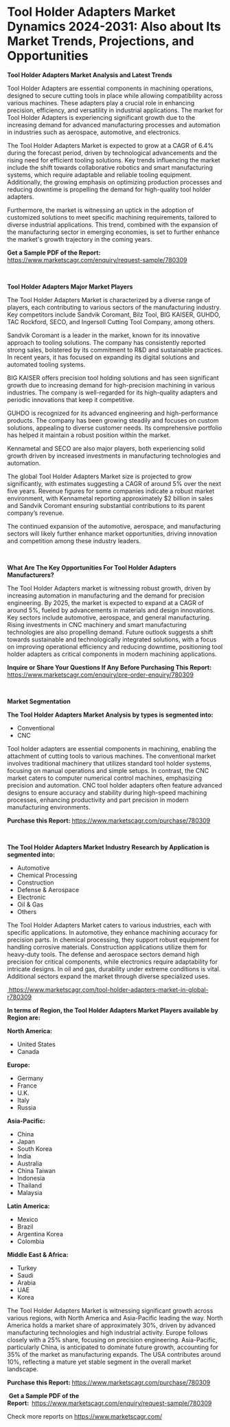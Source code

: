 <p><h1>Tool Holder Adapters Market Dynamics 2024-2031: Also about Its Market Trends, Projections, and Opportunities</h1></p><p><strong>Tool Holder Adapters Market Analysis and Latest Trends</strong></p>
<p><p>Tool Holder Adapters are essential components in machining operations, designed to secure cutting tools in place while allowing compatibility across various machines. These adapters play a crucial role in enhancing precision, efficiency, and versatility in industrial applications. The market for Tool Holder Adapters is experiencing significant growth due to the increasing demand for advanced manufacturing processes and automation in industries such as aerospace, automotive, and electronics.</p><p>The Tool Holder Adapters Market is expected to grow at a CAGR of 6.4% during the forecast period, driven by technological advancements and the rising need for efficient tooling solutions. Key trends influencing the market include the shift towards collaborative robotics and smart manufacturing systems, which require adaptable and reliable tooling equipment. Additionally, the growing emphasis on optimizing production processes and reducing downtime is propelling the demand for high-quality tool holder adapters.</p><p>Furthermore, the market is witnessing an uptick in the adoption of customized solutions to meet specific machining requirements, tailored to diverse industrial applications. This trend, combined with the expansion of the manufacturing sector in emerging economies, is set to further enhance the market's growth trajectory in the coming years.</p></p>
<p><strong>Get a Sample PDF of the Report:&nbsp;</strong> <a href="https://www.marketscagr.com/enquiry/request-sample/780309?utm_campaign=1920&utm_medium=2&utm_source=Github&utm_content=ia&utm_term=30122024&utm_id=tool-holder-adapters">https://www.marketscagr.com/enquiry/request-sample/780309</a></p>
<p>&nbsp;</p>
<p><strong>Tool Holder Adapters Major Market Players</strong></p>
<p><p>The Tool Holder Adapters Market is characterized by a diverse range of players, each contributing to various sectors of the manufacturing industry. Key competitors include Sandvik Coromant, Bilz Tool, BIG KAISER, GUHDO, TAC Rockford, SECO, and Ingersoll Cutting Tool Company, among others.</p><p>Sandvik Coromant is a leader in the market, known for its innovative approach to tooling solutions. The company has consistently reported strong sales, bolstered by its commitment to R&D and sustainable practices. In recent years, it has focused on expanding its digital solutions and automated tooling systems.</p><p>BIG KAISER offers precision tool holding solutions and has seen significant growth due to increasing demand for high-precision machining in various industries. The company is well-regarded for its high-quality adapters and periodic innovations that keep it competitive.</p><p>GUHDO is recognized for its advanced engineering and high-performance products. The company has been growing steadily and focuses on custom solutions, appealing to diverse customer needs. Its comprehensive portfolio has helped it maintain a robust position within the market.</p><p>Kennametal and SECO are also major players, both experiencing solid growth driven by increased investments in manufacturing technologies and automation.</p><p>The global Tool Holder Adapters Market size is projected to grow significantly, with estimates suggesting a CAGR of around 5% over the next five years. Revenue figures for some companies indicate a robust market environment, with Kennametal reporting approximately $2 billion in sales and Sandvik Coromant ensuring substantial contributions to its parent company’s revenue.</p><p>The continued expansion of the automotive, aerospace, and manufacturing sectors will likely further enhance market opportunities, driving innovation and competition among these industry leaders.</p></p>
<p>&nbsp;</p>
<p><strong>What Are The Key Opportunities For Tool Holder Adapters Manufacturers?</strong></p>
<p><p>The Tool Holder Adapters market is witnessing robust growth, driven by increasing automation in manufacturing and the demand for precision engineering. By 2025, the market is expected to expand at a CAGR of around 5%, fueled by advancements in materials and design innovations. Key sectors include automotive, aerospace, and general manufacturing. Rising investments in CNC machinery and smart manufacturing technologies are also propelling demand. Future outlook suggests a shift towards sustainable and technologically integrated solutions, with a focus on improving operational efficiency and reducing downtime, positioning tool holder adapters as critical components in modern machining applications.</p></p>
<p><strong>Inquire or Share Your Questions If Any Before Purchasing This Report:</strong> <a href="https://www.marketscagr.com/enquiry/pre-order-enquiry/780309?utm_campaign=1920&utm_medium=2&utm_source=Github&utm_content=ia&utm_term=30122024&utm_id=tool-holder-adapters">https://www.marketscagr.com/enquiry/pre-order-enquiry/780309</a></p>
<p>&nbsp;</p>
<p><strong>Market Segmentation</strong></p>
<p><strong>The Tool Holder Adapters Market Analysis by types is segmented into:</strong></p>
<p><ul><li>Conventional</li><li>CNC</li></ul></p>
<p><p>Tool holder adapters are essential components in machining, enabling the attachment of cutting tools to various machines. The conventional market involves traditional machinery that utilizes standard tool holder systems, focusing on manual operations and simple setups. In contrast, the CNC market caters to computer numerical control machines, emphasizing precision and automation. CNC tool holder adapters often feature advanced designs to ensure accuracy and stability during high-speed machining processes, enhancing productivity and part precision in modern manufacturing environments.</p></p>
<p><strong>Purchase this Report:&nbsp;</strong><a href="https://www.marketscagr.com/purchase/780309?utm_campaign=1920&utm_medium=2&utm_source=Github&utm_content=ia&utm_term=30122024&utm_id=tool-holder-adapters">https://www.marketscagr.com/purchase/780309</a></p>
<p>&nbsp;</p>
<p><strong>The Tool Holder Adapters Market Industry Research by Application is segmented into:</strong></p>
<p><ul><li>Automotive</li><li>Chemical Processing</li><li>Construction</li><li>Defense & Aerospace</li><li>Electronic</li><li>Oil & Gas</li><li>Others</li></ul></p>
<p><p>The Tool Holder Adapters Market caters to various industries, each with specific applications. In automotive, they enhance machining accuracy for precision parts. In chemical processing, they support robust equipment for handling corrosive materials. Construction applications utilize them for heavy-duty tools. The defense and aerospace sectors demand high precision for critical components, while electronics require adaptability for intricate designs. In oil and gas, durability under extreme conditions is vital. Additional sectors expand the market through diverse specialized uses.</p></p>
<p><a href="https://www.marketscagr.com/tool-holder-adapters-market-in-global-r780309?utm_campaign=1920&utm_medium=2&utm_source=Github&utm_content=ia&utm_term=30122024&utm_id=tool-holder-adapters">&nbsp;https://www.marketscagr.com/tool-holder-adapters-market-in-global-r780309</a></p>
<p><strong>In terms of Region, the Tool Holder Adapters Market Players available by Region are:</strong></p>
<p>
    <p> <strong> North America: </strong>
        <ul>
            <li>United States</li>
            <li>Canada</li>
        </ul>
        </p> 
    <p> <strong> Europe: </strong>
        <ul>
            <li>Germany</li>
            <li>France</li>
            <li>U.K.</li>
            <li>Italy</li>
            <li>Russia</li>
        </ul>
        </p> 
    <p> <strong> Asia-Pacific: </strong>
        <ul>
            <li>China</li>
            <li>Japan</li>
            <li>South Korea</li>
            <li>India</li>
            <li>Australia</li>
            <li>China Taiwan</li>
            <li>Indonesia</li>
            <li>Thailand</li>
            <li>Malaysia</li>
        </ul>
        </p> 
    <p> <strong> Latin America: </strong>
        <ul>
            <li>Mexico</li>
            <li>Brazil</li>
            <li>Argentina Korea</li>
            <li>Colombia</li>
        </ul>
        </p> 
    <p> <strong> Middle East & Africa: </strong>
        <ul>
            <li>Turkey</li>
            <li>Saudi</li>
            <li>Arabia</li>
            <li>UAE</li>
            <li>Korea</li>
        </ul>
    </p>
    </p>
<p><p>The Tool Holder Adapters Market is witnessing significant growth across various regions, with North America and Asia-Pacific leading the way. North America holds a market share of approximately 30%, driven by advanced manufacturing technologies and high industrial activity. Europe follows closely with a 25% share, focusing on precision engineering. Asia-Pacific, particularly China, is anticipated to dominate future growth, accounting for 35% of the market as manufacturing expands. The USA contributes around 10%, reflecting a mature yet stable segment in the overall market landscape.</p></p>
<p><strong>Purchase this Report: </strong><a href="https://www.marketscagr.com/purchase/780309?utm_campaign=1920&utm_medium=2&utm_source=Github&utm_content=ia&utm_term=30122024&utm_id=tool-holder-adapters">https://www.marketscagr.com/purchase/780309</a></p>
<p>&nbsp;<strong>Get a Sample PDF of the Report:&nbsp;&nbsp;</strong><a href="https://www.marketscagr.com/enquiry/request-sample/780309?utm_campaign=1920&utm_medium=2&utm_source=Github&utm_content=ia&utm_term=30122024&utm_id=tool-holder-adapters">https://www.marketscagr.com/enquiry/request-sample/780309</a></p>
<p><strong></strong></p>
<p>Check more reports on <a href="https://www.marketscagr.com/?utm_campaign=1920&utm_medium=2&utm_source=Github&utm_content=ia&utm_term=30122024&utm_id=tool-holder-adapters">https://www.marketscagr.com/</a></p>